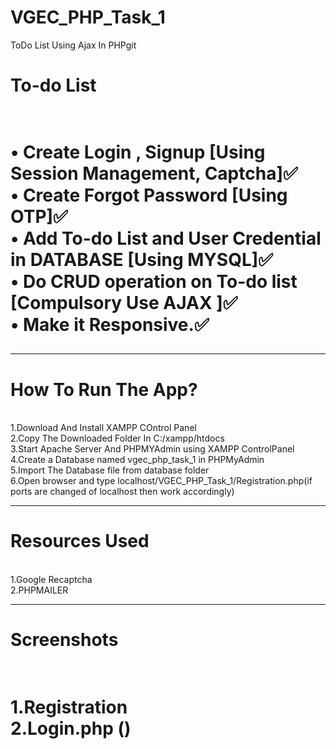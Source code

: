 # VGEC_PHP_Task_1
ToDo List Using Ajax In PHPgit<br>
<h1>To-do List<h1><br>
• Create Login , Signup [Using Session Management, Captcha]✅<br>
• Create Forgot Password [Using OTP]✅<br>
• Add To-do List and User Credential in DATABASE [Using MYSQL]✅<br>
• Do CRUD operation on To-do list [Compulsory Use AJAX ]✅<br>
• Make it Responsive.✅<br>
<hr>
<h1>How To Run The App?</h1><br>
1.Download And Install XAMPP COntrol Panel<br>
2.Copy The Downloaded Folder In C:/xampp/htdocs<br>
3.Start Apache Server And PHPMYAdmin using XAMPP ControlPanel<br>
4.Create a Database named vgec_php_task_1 in PHPMyAdmin <br>
5.Import The Database file from database folder<br>
6.Open browser and type localhost/VGEC_PHP_Task_1/Registration.php(if ports are changed of localhost then work accordingly)<br>
<hr>
<h1>Resources Used</h1><br>
1.Google Recaptcha <br>
2.PHPMAILER<br>
<hr>
<h1>Screenshots<h1><br>
1.Registration<br>
2.Login.php
(<Screenshot 2024-02-24 174655.png>)

